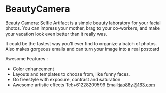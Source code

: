 # BeautyCamera
Beauty Camera: Selfie Artifact is a simple beauty laboratory for your facial photos. You can impress your mother, brag to your co-workers, and make your vacation look even better than it really was.

It could be the fastest way you'll ever find to organize a batch of photos. Also makes gorgeous emails and can turn your image into a real postcard

Awesome Features : 

* Color enhancement
* Layouts and templates to choose from, like funny faces.
* Go freestyle with exposure, contrast and saturation
* Awesome artistic effects
Tel:+61228209599
Email:jao86y@163.com
